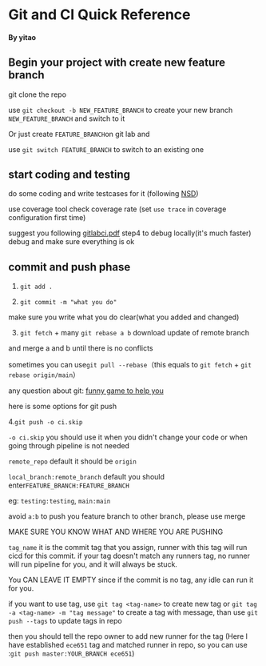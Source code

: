 Git and CI Quick Reference
======================================
#### By yitao
## Begin your project with create new feature branch

git clone the repo

use ```git checkout -b NEW_FEATURE_BRANCH``` to
create your new branch ```NEW_FEATURE_BRANCH``` and switch to it


Or just create ```FEATURE_BRANCH```on git lab and 

use ```git switch FEATURE_BRANCH``` to switch to an existing one


## start coding and testing
do some coding and write testcases for it (following [NSD](https://gitlab.oit.duke.edu/ys386/ece651-sp23-team8-riskgame/-/blob/main/nsd.md))

use coverage tool check coverage rate (set ```use trace``` in coverage configuration first time)

suggest you following [gitlabci.pdf](https://gitlab.oit.duke.edu/ys386/ece651-sp23-team8-riskgame/-/blob/main/gitlabci.pdf) step4 to debug locally(it's much faster)
debug and make sure everything is ok

## commit and push phase

1. ```git add .```

2. ```git commit -m "what you do"``` 

make sure you write what you do clear(what you added and changed)

3. ```git fetch``` + many ```git rebase a b``` download update of remote branch

and merge a and b until there is no conflicts

sometimes you can use```git pull --rebase```（this equals to ```git fetch``` + ```git rebase origin/main```）

any question about git: [funny game to help you](https://learngitbranching.js.org/?demo=&locale=zh_CN)

here is some options for git push

4.```git push -o ci.skip```


```-o ci.skip``` you should use it when you didn't change your code
or when going through pipeline is not needed

```remote_repo``` default it should be ```origin```

```local_branch:remote_branch``` default you should enter```FEATURE_BRANCH:FEATURE_BRANCH```

eg: ```testing:testing```, ```main:main```

avoid ```a:b``` to push you feature branch to other branch, please use merge

MAKE SURE YOU KNOW WHAT AND WHERE YOU ARE PUSHING

```tag_name``` it is the commit tag that you assign, runner with this 
tag will run cicd for this commit.
if your tag doesn't match any runners tag, no runner will run pipeline 
for you, and it will always be  stuck. 

You CAN LEAVE IT EMPTY since if the 
commit is no tag, any idle can run it for you. 


if you want to use tag, use ```git tag <tag-name>``` to create new tag
or ```git tag -a <tag-name> -m "tag message"``` to create a tag with
message, than use ```git push --tags``` to update tags in repo


then you should tell the repo owner to add new runner for the tag
(Here I have established ```ece651``` tag and matched runner in repo,
so you can use :```git push master:YOUR_BRANCH ece651```)


